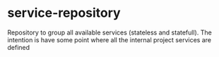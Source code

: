 # service-repository
Repository to group all available services (stateless and statefull). The intention is have some point where all the internal project services are defined
